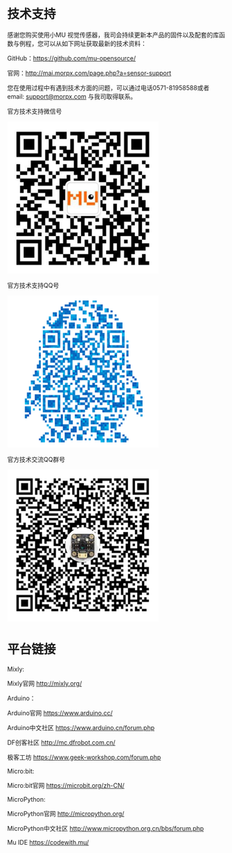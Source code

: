 # 技术支持

感谢您购买使用小MU 视觉传感器，我司会持续更新本产品的固件以及配套的库函数与例程，您可以从如下网址获取最新的技术资料：

GitHub：<https://github.com/mu-opensource/>

官网：<http://mai.morpx.com/page.php?a=sensor-support>

您在使用过程中有遇到技术方面的问题，可以通过电话0571-81958588或者email: support@morpx.com 与我司取得联系。

官方技术支持微信号

![](./images/QRcode_WeChat.png)

官方技术支持QQ号

![](./images/QRcode_QQ.png)

官方技术交流QQ群号

![](./images/QRcode_QQ_group.png)

# 平台链接

Mixly:

Mixly官网 <http://mixly.org/>

Arduino：

Arduino官网 <https://www.arduino.cc/>

Arduino中文社区 <https://www.arduino.cn/forum.php>

DF创客社区 <http://mc.dfrobot.com.cn/>

极客工坊 <https://www.geek-workshop.com/forum.php>

Micro:bit:

Micro:bit官网 <https://microbit.org/zh-CN/>

MicroPython:

MicroPython官网 <http://micropython.org/>

MicroPython中文社区 <http://www.micropython.org.cn/bbs/forum.php>

Mu IDE <https://codewith.mu/>